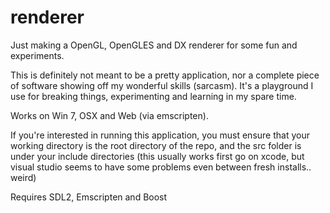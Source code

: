 renderer
========

Just making a OpenGL, OpenGLES and DX renderer for some fun and experiments.

This is definitely not meant to be a pretty application, nor a complete piece
of software showing off my wonderful skills (sarcasm). It's a playground I use for 
breaking things, experimenting and learning in my spare time.

Works on Win 7, OSX and Web (via emscripten).

If you're interested in running this application, you must ensure that your
working directory is the root directory of the repo, and the src folder is 
under your include directories (this usually works first go on xcode, but
visual studio seems to have some problems even between fresh installs.. weird)

Requires SDL2, Emscripten and Boost